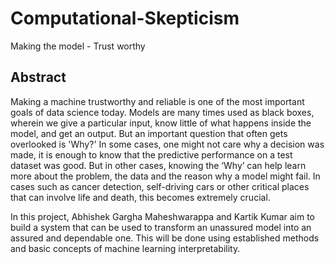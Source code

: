 # Computational-Skepticism
Making the model - Trust worthy


## Abstract

Making a machine trustworthy and reliable is one of the most important goals of data science today. Models are many times used as black boxes, wherein we give a particular input, know little of what happens inside the model, and get an output. But an important question that often gets overlooked is 'Why?' In some cases, one might not care why a decision was made, it is enough to know that the predictive performance on a test dataset was good. But in other cases, knowing the ‘Why’ can help learn more about the problem, the data and the reason why a model might fail. In cases such as cancer detection, self-driving cars or other critical places that can involve life and death, this becomes extremely crucial. 

In this project, Abhishek Gargha Maheshwarappa and Kartik Kumar aim to build a system that can be used to transform an unassured model into an assured and dependable one. This will be done using established methods and basic concepts of machine learning interpretability.

